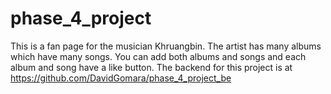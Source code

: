 # phase_4_project
This is a fan page for the musician Khruangbin. The artist has many albums which have many songs. You can add both albums and songs and each album and song have a like button.
The backend for this project is at https://github.com/DavidGomara/phase_4_project_be
